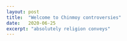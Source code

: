 ```yaml
---
layout: post
title:  "Welcome to Chinmoy controversies"
date:   2020-06-25
excerpt: "absolutely religion conveys"
---
```

